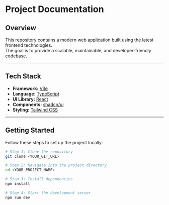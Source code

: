 # Project Documentation

## Overview

This repository contains a modern web application built using the latest frontend technologies.  
The goal is to provide a scalable, maintainable, and developer-friendly codebase.

---

## Tech Stack

- **Framework:** [Vite](https://vitejs.dev/)  
- **Language:** [TypeScript](https://www.typescriptlang.org/)  
- **UI Library:** [React](https://react.dev/)  
- **Components:** [shadcn/ui](https://ui.shadcn.com/)  
- **Styling:** [Tailwind CSS](https://tailwindcss.com/)

---

## Getting Started

Follow these steps to set up the project locally:

```bash
# Step 1: Clone the repository
git clone <YOUR_GIT_URL>

# Step 2: Navigate into the project directory
cd <YOUR_PROJECT_NAME>

# Step 3: Install dependencies
npm install

# Step 4: Start the development server
npm run dev
